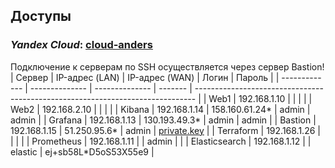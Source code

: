 ## Доступы

### *Yandex Cloud*: [cloud-anders](https://console.cloud.yandex.ru/cloud/b1gcvt5l6bsrvg3nfac5)

Подключение к серверам по SSH осуществляется через сервер Bastion!
| Сервер        | IP-адрес (LAN) | IP-адрес (WAN) | Логин   | Пароль                                                                         | 
| ------------- | -------------- | -------------- | ------- | ------------------------------------------------------------------------------ |
| Web1          | 192.168.1.10   |                |         |                                                                                |
| Web2          | 192.168.2.10   |                |         |                                                                                |
| Kibana        | 192.168.1.14   | 158.160.61.24* | admin   | admin                                                                          |
| Grafana       | 192.168.1.13   | 130.193.49.3*  | admin   | admin                                                                          |
| Bastion       | 192.168.1.15   | 51.250.95.6*   | admin   | [private.key](https://github.com/Anders1994/Diplom/files/12436252/private.zip) |
| Terraform     | 192.168.1.26   |                |         |                                                                                |
| Prometheus    | 192.168.1.11   |                | admin   |                                                                                |
| Elasticsearch | 192.168.1.12   |                | elastic | ej+sb58L*D5oS53X55e9                                                           |